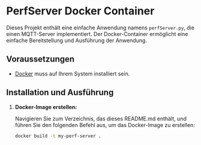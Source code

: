 # PerfServer Docker Container

Dieses Projekt enthält eine einfache Anwendung namens `perfServer.py`, die einen MQTT-Server implementiert. Der Docker-Container ermöglicht eine einfache Bereitstellung und Ausführung der Anwendung.

## Voraussetzungen

- [Docker](https://www.docker.com/get-started) muss auf Ihrem System installiert sein.

## Installation und Ausführung

1. **Docker-Image erstellen:**

   Navigieren Sie zum Verzeichnis, das dieses README.md enthält, und führen Sie den folgenden Befehl aus, um das Docker-Image zu erstellen:

   ```bash
   docker build -t my-perf-server .
